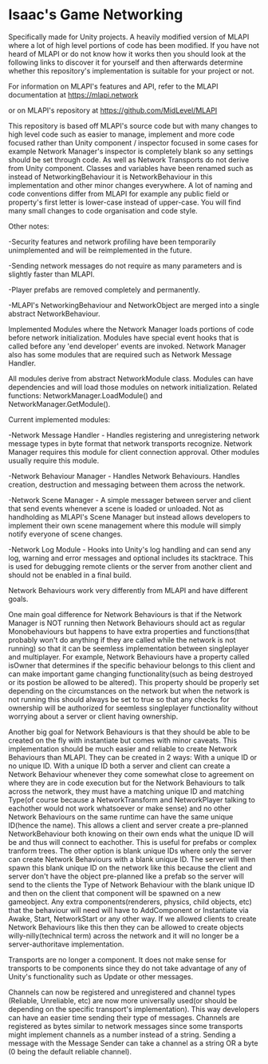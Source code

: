 # Isaac's Game Networking
 Specifically made for Unity projects. A heavily modified version of MLAPI where a lot of high level portions of code has been modified. If you have not heard of MLAPI or do not know how it works then you should look at the following links to discover it for yourself and then afterwards determine whether this repository's implementation is suitable for your project or not.

 For information on MLAPI's features and API, refer to the MLAPI documentation at https://mlapi.network

or on MLAPI's repository at https://github.com/MidLevel/MLAPI



This repository is based off MLAPI's source code but with many changes to high level code such as easier to manage, implement and more code focused rather than Unity component / inspector focused in some cases for example Network Manager's inspector is completely blank so any settings should be set through code. As well as Network Transports do not derive from Unity component. Classes and variables have been renamed such as instead of NetworkingBehaviour it is NetworkBehaviour in this implementation and other minor changes everywhere. A lot of naming and code conventions differ from MLAPI for example any public field or property's first letter is lower-case instead of upper-case. You will find many small changes to code organisation and code style.


Other notes:

 -Security features and network profiling have been temporarily unimplemented and will be reimplemented in the future.

 -Sending network messages do not require as many parameters and is slightly faster than MLAPI.

 -Player prefabs are removed completely and permanently.

 -MLAPI's NetworkingBehaviour and NetworkObject are merged into a single abstract NetworkBehaviour.


 Implemented Modules where the Network Manager loads portions of code before network initialization. Modules have special event hooks that is called before any 'end developer' events are invoked. Network Manager also has some modules that are required such as Network Message Handler.

All modules derive from abstract NetworkModule class. Modules can have dependencies and will load those modules on network initialization. Related functions: NetworkManager.LoadModule<T>() and NetworkManager.GetModule<T>().

Current implemented modules:

-Network Message Handler - Handles registering and unregistering network message types in byte format that network transports recognize. Network Manager requires this module for client connection approval. Other modules usually require this module.

-Network Behaviour Manager - Handles Network Behaviours. Handles creation, destruction and messaging between them across the network.

-Network Scene Manager - A simple messager between server and client that send events whenever a scene is loaded or unloaded. Not as handholding as MLAPI's Scene Manager but instead allows developers to implement their own scene management where this module will simply notify everyone of scene changes.

-Network Log Module - Hooks into Unity's log handling and can send any log, warning and error messages and optional includes its stacktrace. This is used for debugging remote clients or the server from another client and should not be enabled in a final build.



 Network Behaviours work very differently from MLAPI and have different goals.

One main goal difference for Network Behaviours is that if the Network Manager is NOT running then Network Behaviours should act as regular Monobehaviours but happens to have extra properties and functions(that probably won't do anything if they are called while the network is not running) so that it can be seemless implementation between singleplayer and multiplayer. For example, Network Behaviours have a property called isOwner that determines if the specific behaviour belongs to this client and can make important game changing functionality(such as being destroyed or its postion be allowed to be altered). This property should be properly set depending on the circumstances on the network but when the network is not running this should always be set to true so that any checks for ownership will be authorized for seemless singleplayer functionality without worrying about a server or client having ownership.

Another big goal for Network Behaviours is that they should be able to be created on the fly with instantiate but comes with minor caveats. This implementation should be much easier and reliable to create Network Behaviours than MLAPI. They can be created in 2 ways: With a unique ID or no unique ID. With a unique ID both a server and client can create a Network Behaviour whenever they come somewhat close to agreement on where they are in code execution but for the Network Behaviours to talk across the network, they must have a matching unique ID and matching Type(of course because a NetworkTransform and NetworkPlayer talking to eachother would not work whatsoever or make sense) and no other Network Behaviours on the same runtime can have the same unique ID(hence the name). This allows a client and server create a pre-planned NetworkBehaviour both knowing on their own ends what the unique ID will be and thus will connect to eachother. This is useful for prefabs or complex tranform trees. The other option is blank unique IDs where only the server can create Network Behaviours with a blank unique ID. The server will then spawn this blank unique ID on the network like this because the client and server don't have the object pre-planned like a prefab so the server will send to the clients the Type of Network Behaviour with the blank unique ID and then on the client that component will be spawned on a new gameobject. Any extra components(renderers, physics, child objects, etc) that the behaviour will need will have to AddComponent or Instantiate via Awake, Start, NetworkStart or any other way. If we allowed clients to create Network Behaviours like this then they can be allowed to create objects willy-nilly(technical term) across the network and it will no longer be a server-authoritave implementation.



 Transports are no longer a component. It does not make sense for transports to be components since they do not take advantage of any of Unity's functionality such as Update or other messages.

Channels can now be registered and unregistered and channel types (Reliable, Unreliable, etc) are now more universally used(or should be depending on the specific transport's implementation). This way developers can have an easier time sending their type of messages. Channels are registered as bytes similar to network messages since some transports might implement channels as a number instead of a string. Sending a message with the Message Sender can take a channel as a string OR a byte (0 being the default reliable channel).